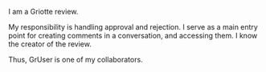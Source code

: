 I am a Griotte review.

My responsibility is handling approval and rejection. I serve as a main entry point for creating comments in a conversation, and accessing them.
I know the creator of the review.

Thus, GrUser is one of my collaborators.